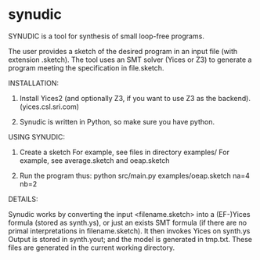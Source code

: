 # synudic

SYNUDIC is a tool for synthesis of small loop-free programs.

The user provides a sketch of the desired program in an input file
(with extension .sketch).  The tool uses an SMT solver (Yices or Z3)
to generate a program meeting the specification in file.sketch.


INSTALLATION:

1. Install Yices2 (and optionally Z3, if you want to use Z3 as the backend).
(yices.csl.sri.com)

2. Synudic is written in Python, so make sure you have python.


USING SYNUDIC:

1. Create a sketch
   For example, see files in directory examples/
   For example, see average.sketch and oeap.sketch

2. Run the program thus:
   python src/main.py examples/oeap.sketch na=4 nb=2

DETAILS:

Synudic works by converting the input <filename.sketch> into a
 (EF-)Yices formula (stored as synth.ys), or just an exists SMT
 formula (if there are no primal interpretations in filename.sketch).
 It then invokes Yices on synth.ys
 Output is stored in synth.yout; and the model is generated in tmp.txt.
 These files are generated in the current working directory.


